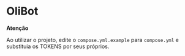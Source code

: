 # OliBot

**Atenção**

Ao utilizar o projeto, edite o `compose.yml.example` para `compose.yml` e substituia os TOKENS por seus próprios.

